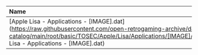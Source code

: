 |Name|Size|
|:---|---:|
|[Apple Lisa - Applications - [IMAGE].dat](https://raw.githubusercontent.com/open-retrogaming-archive/dat-catalog/main/root/basic/TOSEC/Apple/Lisa/Applications/[IMAGE]/Apple Lisa - Applications - [IMAGE].dat)|9710|
